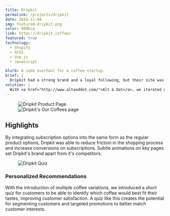 ```yaml
---
title: Dripkit
permalink: /projects/dripkit
date: 2018-11-04
img: featured-dripkit.png
color: 000bca
link: https://dripkit.coffee/
featured: true
technology:
  - Shopify
  - SCSS
  - Vue.js
  - Javascript

blurb: A code overhaul for a coffee startup.
brief: |
  Dripkit had a strong brand and a loyal following, but their site was built out in a way that was hard for their team to make changes to their own site, which also needed some structural changes to cope with the launch of new products.
solution: |
  With <a href="http://www.altanddot.com/">Alt & Dot</a>, we iterated on Dripkit's brand to standardize their design language, convert their theme into reuseable sections and implement new features to improve conversion.
---
```


<figure class="projects__image-wrapper row row--full" style="background-color: #{{ page.color }}">
  <div class="projects__col--half">
    <img class="projects__image" src="{{ site.imgurl }}dripkit-pdp.png" alt="Dripkit Product Page">
  </div>
  <div class="projects__col--half">
    <img class="projects__image" src="{{ site.imgurl }}dripkit-coffees.png" alt="Dripkit's Our Coffees page">
  </div>
</figure>

<section class="row row--small">
  <h2>Highlights</h2>
  <p>By integrating subscription options into the same form as the regular product options, Dripkit was able to reduce friction in the shopping process and increase conversions on subscriptions. Subtle animations on key pages set Dripkit's brand apart from it's competitors.</p>
</section>

<figure class="projects__image-wrapper row row--full" style="background-color: #{{ page.color }}">
  <img class="projects__image" src="{{ site.imgurl }}dripkit-quiz.png" alt="Dripkit Quiz">
</figure>

<section class="row row--small">
  <h3 class="subheading">Personalized Recommendations</h3>
  <p>With the introduction of multiple coffee variations, we introduced a short quiz for customers to be able to identify which coffee would best fit their tastes, improving customer satisfaction. A quiz like this creates the potential for segmenting customers and targeted promotions to better match customer interests.</p>
</section>
